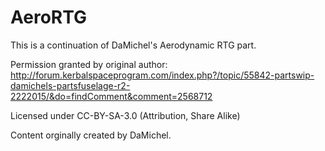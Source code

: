 # AeroRTG
This is a continuation of DaMichel's Aerodynamic RTG part. 

Permission granted by original author:
http://forum.kerbalspaceprogram.com/index.php?/topic/55842-partswip-damichels-partsfuselage-r2-2222015/&do=findComment&comment=2568712

Licensed under CC-BY-SA-3.0 (Attribution, Share Alike)

Content orginally created by DaMichel.
